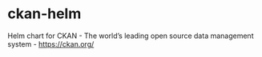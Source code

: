 # ckan-helm
Helm chart for CKAN - The world’s leading open source data management system - https://ckan.org/
